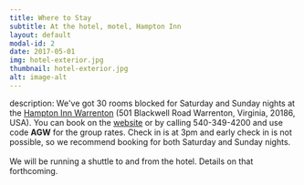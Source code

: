 ```yaml
---
title: Where to Stay 
subtitle: At the hotel, motel, Hampton Inn
layout: default
modal-id: 2
date: 2017-05-01
img: hotel-exterior.jpg
thumbnail: hotel-exterior.jpg 
alt: image-alt
---
```

description: We've got 30 rooms blocked for Saturday and Sunday nights at the <a href = http://warrenton.hamptoninn.com>Hampton Inn Warrenton</a> (501 Blackwell Road Warrenton, Virginia, 20186, USA). You can book on the <a href = http://warrenton.hamptoninn.com>website</a> or by calling 540-349-4200 and use code <strong>AGW</strong> for the group rates. Check in is at 3pm and early check in is not possible, so we recommend booking for both Saturday and Sunday nights. <br><br>We will be running a shuttle to and from the hotel. Details on that forthcoming.

